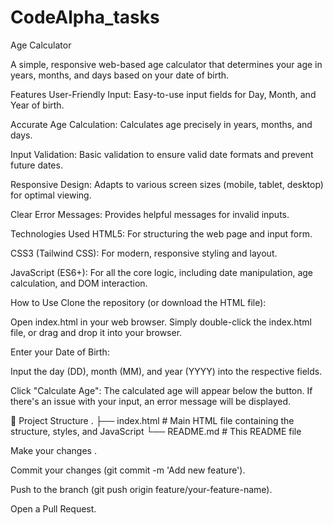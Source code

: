 # CodeAlpha_tasks
Age Calculator


A simple, responsive web-based age calculator that determines your age in years, months, and days based on your date of birth.

Features
User-Friendly Input: Easy-to-use input fields for Day, Month, and Year of birth.

Accurate Age Calculation: Calculates age precisely in years, months, and days.

Input Validation: Basic validation to ensure valid date formats and prevent future dates.

Responsive Design: Adapts to various screen sizes (mobile, tablet, desktop) for optimal viewing.

Clear Error Messages: Provides helpful messages for invalid inputs.

Technologies Used
HTML5: For structuring the web page and input form.

CSS3 (Tailwind CSS): For modern, responsive styling and layout.

JavaScript (ES6+): For all the core logic, including date manipulation, age calculation, and DOM interaction.

How to Use
Clone the repository (or download the HTML file):

Open index.html in your web browser.
Simply double-click the index.html file, or drag and drop it into your browser.

Enter your Date of Birth:

Input the day (DD), month (MM), and year (YYYY) into the respective fields.

Click "Calculate Age":
The calculated age will appear below the button. If there's an issue with your input, an error message will be displayed.

📁 Project Structure
.
├── index.html        # Main HTML file containing the structure, styles, and JavaScript
└── README.md         # This README file

Make your changes .

Commit your changes (git commit -m 'Add new feature').

Push to the branch (git push origin feature/your-feature-name).

Open a Pull Request.
